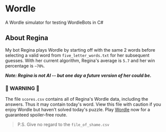 # Wordle
A Wordle simulator for testing WordleBots in C#

## About Regina
My bot Regina plays Wordle by starting off with the same 2 words before selecting a valid word from `five_letter_words.txt` for her subsequent guesses. With her current algorithm, Regina's average is `5.7` and her win percentage is `~70%`.  

***Note: Regina is not AI -- but one day a future version of her could be.***

### 🚨 WARNING 🚨
The file `scores.csv` contains all of Regina's Wordle data, including the answers. Thus it may contain today's word. View this file with caution if you enjoy Wordle but haven't solved today's puzzle. Play [Wordle](https://www.nytimes.com/games/wordle/index.html) now for a guaranteed spoiler-free route.  

> P.S. Give no regard to the `file_of_shame.csv`
